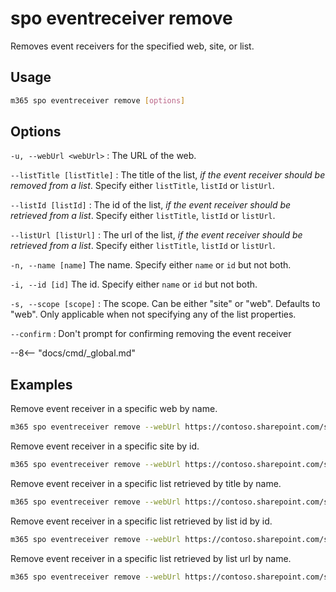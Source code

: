 # spo eventreceiver remove

Removes event receivers for the specified web, site, or list.

## Usage

```sh
m365 spo eventreceiver remove [options]
```

## Options

`-u, --webUrl <webUrl>`
: The URL of the web.

`--listTitle [listTitle]`
: The title of the list, _if the event receiver should be removed from a list_. Specify either `listTitle`, `listId` or `listUrl`.

`--listId [listId]`
: The id of the list, _if the event receiver should be retrieved from a list_. Specify either `listTitle`, `listId` or `listUrl`.

`--listUrl [listUrl]`
: The url of the list, _if the event receiver should be retrieved from a list_. Specify either `listTitle`, `listId` or `listUrl`.

`-n, --name [name]`
The name. Specify either `name` or `id` but not both.

`-i, --id [id]`
The id. Specify either `name` or `id` but not both.

`-s, --scope [scope]`
: The scope. Can be either "site" or "web". Defaults to "web". Only applicable when not specifying any of the list properties.

`--confirm`
: Don't prompt for confirming removing the event receiver

--8<-- "docs/cmd/_global.md"

## Examples

Remove event receiver in a specific web by name.

```sh
m365 spo eventreceiver remove --webUrl https://contoso.sharepoint.com/sites/contoso-sales --name 'PnP Test Receiver'
```

Remove event receiver in a specific site by id.

```sh
m365 spo eventreceiver remove --webUrl https://contoso.sharepoint.com/sites/contoso-sales --scope site --id c5a6444a-9c7f-4a0d-9e29-fc6fe30e34ec
```

Remove event receiver in a specific list retrieved by title by name.

```sh
m365 spo eventreceiver remove --webUrl https://contoso.sharepoint.com/sites/contoso-sales --listTitle Events --name 'PnP Test Receiver'
```

Remove event receiver in a specific list retrieved by list id by id.

```sh
m365 spo eventreceiver remove --webUrl https://contoso.sharepoint.com/sites/contoso-sales --listId '202b8199-b9de-43fd-9737-7f213f51c991' --id c5a6444a-9c7f-4a0d-9e29-fc6fe30e34ec
```

Remove event receiver in a specific list retrieved by list url by name.

```sh
m365 spo eventreceiver remove --webUrl https://contoso.sharepoint.com/sites/contoso-sales --listUrl '/sites/contoso-sales/lists/Events' --name 'PnP Test Receiver'
```
